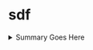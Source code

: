 # sdf

<details>
 <summary>Summary Goes Here</summary>
 
![Demo CountPages alpha](https://media3.giphy.com/media/J1XQvwIDtjl3LttuTO/giphy.gif)

</details>
